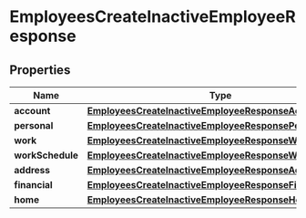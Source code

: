 

# EmployeesCreateInactiveEmployeeResponse


## Properties

| Name | Type | Description | Notes |
|------------ | ------------- | ------------- | -------------|
|**account** | [**EmployeesCreateInactiveEmployeeResponseAccount**](EmployeesCreateInactiveEmployeeResponseAccount.md) |  |  [optional] |
|**personal** | [**EmployeesCreateInactiveEmployeeResponsePersonal**](EmployeesCreateInactiveEmployeeResponsePersonal.md) |  |  [optional] |
|**work** | [**EmployeesCreateInactiveEmployeeResponseWork**](EmployeesCreateInactiveEmployeeResponseWork.md) |  |  [optional] |
|**workSchedule** | [**EmployeesCreateInactiveEmployeeResponseWorkSchedule**](EmployeesCreateInactiveEmployeeResponseWorkSchedule.md) |  |  [optional] |
|**address** | [**EmployeesCreateInactiveEmployeeResponseAddress**](EmployeesCreateInactiveEmployeeResponseAddress.md) |  |  [optional] |
|**financial** | [**EmployeesCreateInactiveEmployeeResponseFinancial**](EmployeesCreateInactiveEmployeeResponseFinancial.md) |  |  [optional] |
|**home** | [**EmployeesCreateInactiveEmployeeResponseHome**](EmployeesCreateInactiveEmployeeResponseHome.md) |  |  [optional] |



